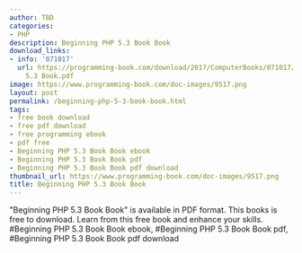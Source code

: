 ```yaml
---
author: TBD
categories:
- PHP
description: Beginning PHP 5.3 Book Book
download_links:
- info: '071017'
  url: https://programming-book.com/download/2017/ComputerBooks/071017/Beginning PHP
    5.3 Book.pdf
image: https://www.programming-book.com/doc-images/9517.png
layout: post
permalink: /beginning-php-5-3-book-book.html
tags:
- free book download
- free pdf download
- free programming ebook
- pdf free
- Beginning PHP 5.3 Book Book ebook
- Beginning PHP 5.3 Book Book pdf
- Beginning PHP 5.3 Book Book pdf download
thumbnail_url: https://www.programming-book.com/doc-images/9517.png
title: Beginning PHP 5.3 Book Book
---
```


 
<div class="item-desc text-justify">
  "Beginning PHP 5.3 Book Book" is available in PDF format. This books is free to download. Learn from this free book and enhance your skills.
  <br>
  #Beginning PHP 5.3 Book Book ebook, #Beginning PHP 5.3 Book Book pdf, #Beginning PHP 5.3 Book Book pdf download
</div>